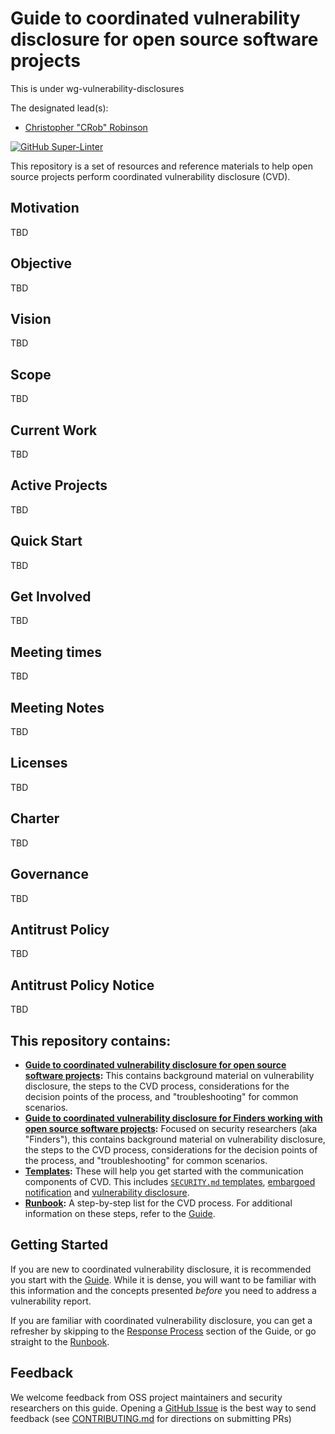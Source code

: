 # Guide to coordinated vulnerability disclosure for open source software projects

This is under wg-vulnerability-disclosures

 The designated lead(s):
- [Christopher "CRob" Robinson](https://github.com/SecurityCRob)

[![GitHub Super-Linter](https://github.com/ossf/oss-vulnerability-guide/workflows/Lint%20Code%20Base/badge.svg)](https://github.com/marketplace/actions/super-linter)

This repository is a set of resources and reference materials to help open source projects perform coordinated vulnerability disclosure (CVD).

## Motivation

TBD

## Objective

TBD

## Vision

TBD

## Scope

TBD

## Current Work

TBD

## Active Projects

TBD

## Quick Start

TBD

## Get Involved

TBD

## Meeting times

TBD

## Meeting Notes

TBD

## Licenses

TBD

## Charter

TBD

## Governance

TBD

## Antitrust Policy

TBD

## Antitrust Policy Notice

TBD

## This repository contains:

* **[Guide to coordinated vulnerability disclosure for open source software projects](https://github.com/ossf/oss-vulnerability-guide/blob/main/maintainer-guide.md):** This contains background material on vulnerability disclosure, the steps to the CVD process, considerations for the decision points of the process, and "troubleshooting" for common scenarios.
* **[Guide to coordinated vulnerability disclosure for Finders working with open source software projects](https://github.com/ossf/oss-vulnerability-guide/blob/main/finder-guide.md):** Focused on security researchers (aka "Finders"), this contains background material on vulnerability disclosure, the steps to the CVD process, considerations for the decision points of the process, and "troubleshooting" for common scenarios.
* **[Templates](https://github.com/ossf/oss-vulnerability-guide/tree/main/templates):** These will help you get started with the communication components of CVD. This includes [`SECURITY.md` templates](https://github.com/ossf/oss-vulnerability-guide/tree/main/templates/security_policies), [embargoed notification](https://github.com/ossf/oss-vulnerability-guide/blob/main/templates/notifications/embargo.md) and [vulnerability disclosure](https://github.com/ossf/oss-vulnerability-guide/blob/main/templates/notifications/disclosure.md).
* **[Runbook](https://github.com/ossf/oss-vulnerability-guide/blob/main/runbook.md):** A step-by-step list for the CVD process. For additional information on these steps, refer to the [Guide](https://github.com/ossf/oss-vulnerability-guide/blob/main/maintainer-guide.md).

## Getting Started

If you are new to coordinated vulnerability disclosure, it is recommended you start with the [Guide](https://github.com/ossf/oss-vulnerability-guide/blob/main/maintainer-guide.md). While it is dense, you will want to be familiar with this information and the concepts presented *before* you need to address a vulnerability report. 

If you are familiar with coordinated vulnerability disclosure, you can get a refresher by skipping to the [Response Process](https://github.com/ossf/oss-vulnerability-guide/blob/main/maintainer-guide.md#response-process) section of the Guide, or go straight to the [Runbook](https://github.com/ossf/oss-vulnerability-guide/blob/main/runbook.md).

## Feedback

We welcome feedback from OSS project maintainers and security researchers on this guide. Opening a [GitHub Issue](https://github.com/ossf/oss-vulnerability-guide/issues) is the best way to send feedback (see [CONTRIBUTING.md](https://github.com/ossf/oss-vulnerability-guide/blob/main/CONTRIBUTING.md) for directions on submitting PRs)